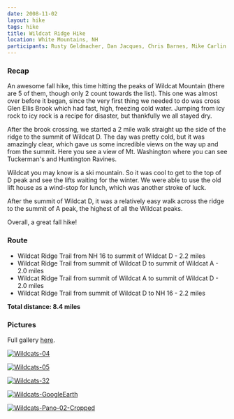 ```yaml
---
date: 2008-11-02
layout: hike
tags: hike
title: Wildcat Ridge Hike
location: White Mountains, NH
participants: Rusty Geldmacher, Dan Jacques, Chris Barnes, Mike Carlin
---
```


### Recap

An awesome fall hike, this time hitting the peaks of Wildcat Mountain (there are 5 of them, though only 2 count towards the list). This one was almost over before it began, since the very first thing we needed to do was cross Glen Ellis Brook which had fast, high, freezing cold water. Jumping from icy rock to icy rock is a recipe for disaster, but thankfully we all stayed dry.

After the brook crossing, we started a 2 mile walk straight up the side of the ridge to the summit of Wildcat D. The day was pretty cold, but it was amazingly clear, which gave us some incredible views on the way up and from the summit. Here you see a view of Mt. Washington where you can see Tuckerman's and Huntington Ravines.

Wildcat you may know is a ski mountain. So it was cool to get to the top of D peak and see the lifts waiting for the winter. We were able to use the old lift house as a wind-stop for lunch, which was another stroke of luck.

After the summit of Wildcat D, it was a relatively easy walk across the ridge to the summit of A peak, the highest of all the Wildcat peaks.

Overall, a great fall hike!

### Route

  * Wildcat Ridge Trail from NH 16 to summit of Wildcat D - 2.2 miles
  * Wildcat Ridge Trail from summit of Wildcat D to summit of Wildcat A - 2.0 miles
  * Wildcat Ridge Trail from summit of Wildcat A to summit of Wildcat D - 2.0 miles
  * Wildcat Ridge Trail from summit of Wildcat D to NH 16 - 2.2 miles

**Total distance: 8.4 miles**

### Pictures

Full gallery [here](http://www.flickr.com/photos/geldmacher/sets/72157608695186429/).

[![Wildcats-04](http://farm4.static.flickr.com/3235/3006377333_ed4a8daca5.jpg)](http://www.flickr.com/photos/geldmacher/3006377333/)

[![Wildcats-05](http://farm4.static.flickr.com/3013/3007213510_c616fccd56.jpg)](http://www.flickr.com/photos/geldmacher/3007213510/)

[![Wildcats-32](http://farm4.static.flickr.com/3172/3006383173_e3a857d6d6.jpg)](http://www.flickr.com/photos/geldmacher/3006383173/)

[![Wildcats-GoogleEarth](http://farm4.static.flickr.com/3248/3007207588_e3dbd0f280.jpg)](http://www.flickr.com/photos/geldmacher/3007207588/)

[![Wildcats-Pano-02-Cropped](http://farm4.static.flickr.com/3213/3006374449_aca46597ca.jpg)](http://www.flickr.com/photos/geldmacher/3006374449/)
